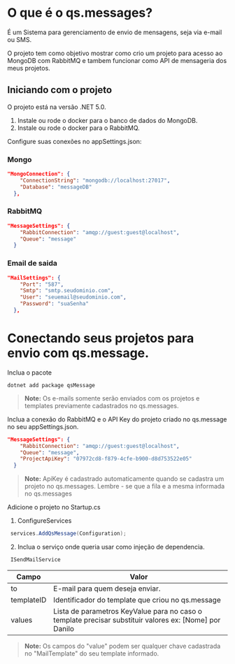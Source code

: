 # O que é o qs.messages?
É um Sistema para gerenciamento de envio de mensagens, seja via e-mail ou SMS. 

O projeto tem como objetivo mostrar como crio um projeto para acesso ao MongoDB com RabbitMQ e tambem funcionar como API de mensageria dos meus projetos.


## Iniciando com o projeto

O projeto está na versão .NET 5.0.

1. Instale ou rode o docker para o banco de dados do MongoDB.
2. Instale ou rode o docker para o RabbitMQ.

Configure suas conexões no appSettings.json: 

### Mongo

```json
"MongoConnection": {
    "ConnectionString": "mongodb://localhost:27017",
    "Database": "messageDB"
  },
``` 

### RabbitMQ

```json
"MessageSettings": {
    "RabbitConnection": "amqp://guest:guest@localhost",
    "Queue": "message"
  }
``` 

### Email de saida

```json
"MailSettings": {
    "Port": "587",
    "Smtp": "smtp.seudominio.com",
    "User": "seuemail@seudominio.com",
    "Password": "suaSenha"
  },

``` 

# Conectando seus projetos para envio com qs.message. 

Inclua o pacote
```
dotnet add package qsMessage
```

>**Note:** Os e-mails somente serão enviados com os projetos e templates previamente cadastrados no qs.messages.


Inclua a conexão do RabbitMQ e o API Key do projeto criado no qs.message no seu appSettings.json.

```json
"MessageSettings": {
    "RabbitConnection": "amqp://guest:guest@localhost",
    "Queue": "message",
    "ProjectApiKey": "07972cd8-f879-4cfe-b900-d8d753522e05"
  }
``` 
>**Note:** ApiKey é cadastrado automaticamente quando se cadastra um projeto no qs.messages. 
>Lembre - se que a fila e a mesma informada no qs.messages

Adicione o projeto no Startup.cs

1. ConfigureServices

```csharp
 services.AddQsMessage(Configuration);
```

2. Inclua o serviço onde queria usar como injeção de dependencia. 

```csharp
 ISendMailService
```
|Campo|Valor|
|--|--|
|to  | E-mail para quem deseja enviar. |
|templateID| Identificador do template que criou no qs.message  |
|values| Lista de parametros KeyValue para no caso o template precisar substituir valores ex: [Nome] por Danilo  |

>**Note:** Os campos do "value" podem ser qualquer chave cadastrada no "MailTemplate" do seu template informado.
